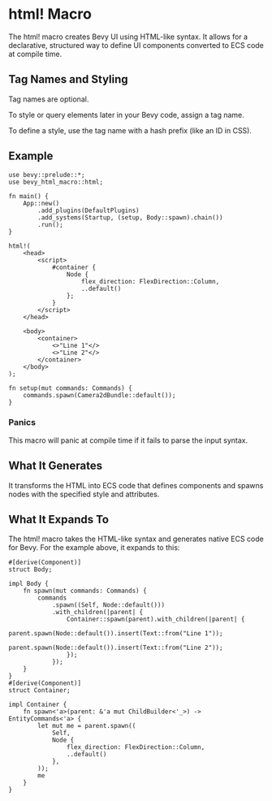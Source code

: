 # html! Macro
The html! macro creates Bevy UI using HTML-like syntax. It allows for a declarative, structured way to define UI components converted to ECS code at compile time.

## Tag Names and Styling
Tag names are optional.

To style or query elements later in your Bevy code, assign a tag name.

To define a style, use the tag name with a hash prefix (like an ID in CSS).

## Example
```
use bevy::prelude::*;
use bevy_html_macro::html;

fn main() {
    App::new()
        .add_plugins(DefaultPlugins)
        .add_systems(Startup, (setup, Body::spawn).chain())
        .run();
}

html!(
    <head>
        <script>
            #container {
                Node {
                    flex_direction: FlexDirection::Column,
                    ..default()
                };
            }
        </script>
    </head>

    <body>
        <container>
            <>"Line 1"</>
            <>"Line 2"</>
        </container>
    </body>
);

fn setup(mut commands: Commands) {
    commands.spawn(Camera2dBundle::default());
}
```
### Panics
This macro will panic at compile time if it fails to parse the input syntax.

## What It Generates
It transforms the HTML into ECS code that defines components and spawns nodes with the specified style and attributes.

## What It Expands To
The html! macro takes the HTML-like syntax and generates native ECS code for Bevy. For the example above, it expands to this:
```
#[derive(Component)]
struct Body;

impl Body {
    fn spawn(mut commands: Commands) {
        commands
            .spawn((Self, Node::default()))
            .with_children(|parent| {
                Container::spawn(parent).with_children(|parent| {
                    parent.spawn(Node::default()).insert(Text::from("Line 1"));
                    parent.spawn(Node::default()).insert(Text::from("Line 2"));
                });
            });
    }
}
#[derive(Component)]
struct Container;

impl Container {
    fn spawn<'a>(parent: &'a mut ChildBuilder<'_>) -> EntityCommands<'a> {
        let mut me = parent.spawn((
            Self,
            Node {
                flex_direction: FlexDirection::Column,
                ..default()
            },
        ));
        me
    }
}
```
